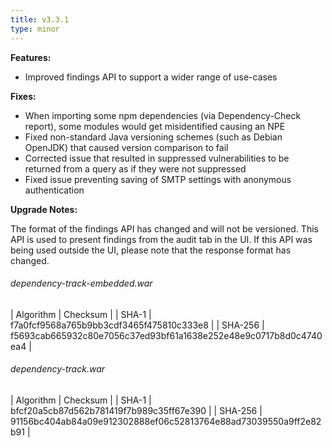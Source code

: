 ```yaml
---
title: v3.3.1
type: minor
---
```


**Features:**

* Improved findings API to support a wider range of use-cases

**Fixes:**

* When importing some npm dependencies (via Dependency-Check report), some modules would get misidentified causing an NPE
* Fixed non-standard Java versioning schemes (such as Debian OpenJDK) that caused version comparison to fail
* Corrected issue that resulted in suppressed vulnerabilities to be returned from a query as if they were not suppressed
* Fixed issue preventing saving of SMTP settings with anonymous authentication

**Upgrade Notes:**

The format of the findings API has changed and will not be versioned. This API is used to present findings from the 
audit tab in the UI. If this API was being used outside the UI, please note that the response format has changed.

###### dependency-track-embedded.war

| Algorithm | Checksum |
| SHA-1     | f7a0fcf9568a765b9bb3cdf3465f475810c333e8 |
| SHA-256   | f5693cab665932c80e7056c37ed93bf61a1638e252e48e9c0717b8d0c4740ea4 |

###### dependency-track.war

| Algorithm | Checksum |
| SHA-1     | bfcf20a5cb87d562b781419f7b989c35ff67e390 |
| SHA-256   | 91156bc404ab84a09e912302888ef06c52813764e88ad73039550a9ff2e82b91 |

